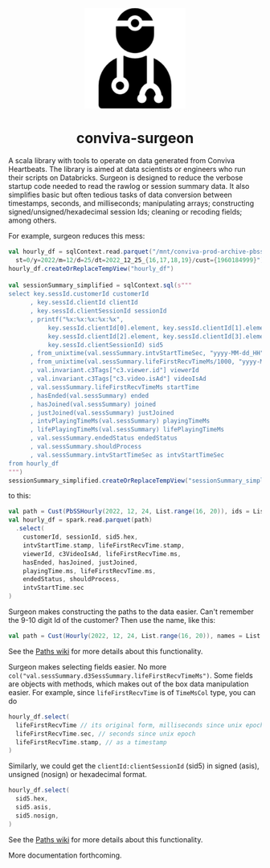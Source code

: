 <p align="center">
<img src="./media/surgeon-283.png" alt="" width="200" >
</p>

<h1 align="center"> conviva-surgeon</h1>

A scala library with tools to operate on data generated from Conviva
Heartbeats. The library is aimed at data scientists or engineers who run their scripts on Databricks. Surgeon is designed to reduce the verbose startup code needed to read the rawlog or session summary data. It also simplifies basic but often tedious tasks of data conversion between timestamps, seconds, and milliseconds; manipulating arrays; constructing signed/unsigned/hexadecimal session Ids; cleaning or recoding fields; among others.

For example, surgeon reduces this mess:

```scala
val hourly_df = sqlContext.read.parquet("/mnt/conviva-prod-archive-pbss-hourly/pbss/hourly/
  st=0/y=2022/m=12/d=25/dt=2022_12_25_{16,17,18,19}/cust={1960184999}")
hourly_df.createOrReplaceTempView("hourly_df")

val sessionSummary_simplified = sqlContext.sql(s"""
select key.sessId.customerId customerId
      , key.sessId.clientId clientId
      , key.sessId.clientSessionId sessionId
      , printf("%x:%x:%x:%x:%x",
           key.sessId.clientId[0].element, key.sessId.clientId[1].element,
           key.sessId.clientId[2].element, key.sessId.clientId[3].element,
           key.sessId.clientSessionId) sid5
      , from_unixtime(val.sessSummary.intvStartTimeSec, "yyyy-MM-dd_HH") date_hr
      , from_unixtime(val.sessSummary.lifeFirstRecvTimeMs/1000, "yyyy-MM-dd HH:mm:ss") startTimeUnix
      , val.invariant.c3Tags["c3.viewer.id"] viewerId
      , val.invariant.c3Tags["c3.video.isAd"] videoIsAd
      , val.sessSummary.lifeFirstRecvTimeMs startTime 
      , hasEnded(val.sessSummary) ended
      , hasJoined(val.sessSummary) joined
      , justJoined(val.sessSummary) justJoined
      , intvPlayingTimeMs(val.sessSummary) playingTimeMs 
      , lifePlayingTimeMs(val.sessSummary) lifePlayingTimeMs
      , val.sessSummary.endedStatus endedStatus
      , val.sessSummary.shouldProcess
      , val.sessSummary.intvStartTimeSec as intvStartTimeSec
from hourly_df
""")
sessionSummary_simplified.createOrReplaceTempView("sessionSummary_simplified")
```

to this:

``` scala
val path = Cust(PbSSHourly(2022, 12, 24, List.range(16, 20)), ids = List(1960184999))
val hourly_df = spark.read.parquet(path)
  .select(
    customerId, sessionId, sid5.hex, 
    intvStartTime.stamp, lifeFirstRecvTime.stamp, 
    viewerId, c3VideoIsAd, lifeFirstRecvTime.ms, 
    hasEnded, hasJoined, justJoined, 
    playingTime.ms, lifeFirstRecvTime.ms, 
    endedStatus, shouldProcess, 
    intvStartTime.sec
)
```
Surgeon makes constructing the paths to the data easier. 
Can't remember the 9-10 digit Id of the customer? Then use the name, like this:

```scala 
val path = Cust(Hourly(2022, 12, 24, List.range(16, 20)), names = List("CBSCom"))
```
See the [Paths wiki](https://github.com/Conviva-Internal/conviva-surgeon/wiki/1-Paths-to-datasets) for more details about this functionality.

Surgeon makes selecting fields easier. No more
`col("val.sessSummary.d3SessSummary.lifeFirstRecvTimeMs")`. Some fields are
objects with methods, which makes out of the box data manipulation easier. For
example, since `lifeFirstRecvTime` is of `TimeMsCol` type, you can do 

```scala 
hourly_df.select(
  lifeFirstRecvTime // its original form, milliseconds since unix epoch
  lifeFirstRecvTime.sec, // seconds since unix epoch
  lifeFirstRecvTime.stamp, // as a timestamp 
)
```

Similarly, we could get the `clientId:clientSessionId` (sid5) in signed (asis), unsigned (nosign)
or  hexadecimal format.

```scala 
hourly_df.select(
  sid5.hex, 
  sid5.asis, 
  sid5.nosign, 
)
```

See the [Paths wiki](https://github.com/Conviva-Internal/conviva-surgeon/wiki/2-Selecting-fields-with-methods) for more details about this functionality.

More documentation forthcoming. 

<!-- Please see the wiki page for descriptions of surgeon's features. --> 

